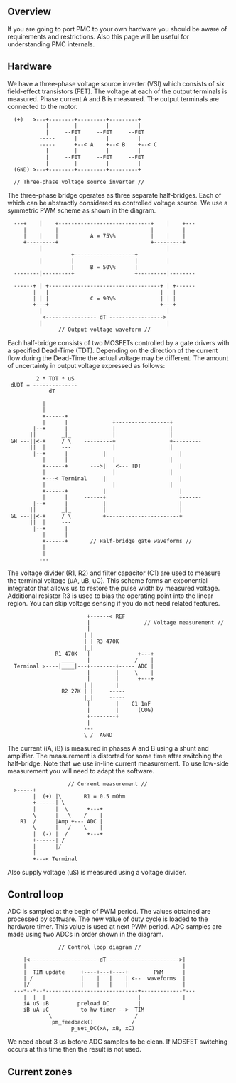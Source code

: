 ## Overview

If you are going to port PMC to your own hardware you should be aware of
requirements and restrictions. Also this page will be useful for understanding
PMC internals.

## Hardware

We have a three-phase voltage source inverter (VSI) which consists of six
field-effect transistors (FET). The voltage at each of the output terminals is
measured. Phase current A and B is measured. The output terminals are connected
to the motor.

	  (+)   >---+--------+---------+---------+
	            |        |         |         |
	            |     --FET     --FET     --FET
	          -----      |         |         |
	          -----      +--< A    +--< B    +--< C
	            |        |         |         |
	            |     --FET     --FET     --FET
	            |        |         |         |
	  (GND) >---+--------+---------+---------+
	
	  // Three-phase voltage source inverter //

The three-phase bridge operates as three separate half-bridges. Each of which
can be abstractly considered as controlled voltage source. We use a symmetric
PWM scheme as shown in the diagram.

	  ---+    |    +-----------------------------+    |    +---
	     |         |                             |         |
	     |    |    |          A = 75\%           |    |    |
	     +---------+                             +---------+
	          |                                       |
	                    +-------------------+
	          |         |                   |         |
	                    |     B = 50\%      |
	  --------|---------+                   +---------|--------
	
	  ------+ | +-----------------------------------+ | +------
	        |   |                                   |   |
	        | | |             C = 90\%              | | |
	        +---+                                   +---+
	          |                                       |
	           <---------------- dT ----------------->
	          |                                       |
	                // Output voltage waveform //

Each half-bridge consists of two MOSFETs controlled by a gate drivers with a
specified Dead-Time (TDT). Depending on the direction of the current flow
during the Dead-Time the actual voltage may be different. The amount of
uncertainty in output voltage expressed as follows:

	         2 * TDT * uS
	 dUDT = --------------
	             dT

	           |
	           |
	           +------+
	           |      |              +-----------------+
	        |--+      |              |                 |
	       ||        _|_             |                 |
	 GH ---||<-+     / \    ---------+                 +---------
	       ||  |     ---             |                 |
	        |--+      |           |                       |
	           |      |              |                 |
	           +------+       --->|   <--- TDT            |
	           |                     |                 |
	           +---< Terminal     |                       |
	           |                     |                 |
	           +------+           |                       |
	           |      |     ------+                       +------
	        |--+      |           |                       |
	       ||        _|_          |                       |
	 GL ---||<-+     / \          +-----------------------+
	       ||  |     ---
	        |--+      |
	           |      |
	           +------+       // Half-bridge gate waveforms //
	           |
	           |
	          ---

The voltage divider (R1, R2) and filter capacitor (C1) are used to measure the
terminal voltage (uA, uB, uC). This scheme forms an exponential integrator that
allows us to restore the pulse width by measured voltage. Additional resistor
R3 is used to bias the operating point into the linear region. You can skip
voltage sensing if you do not need related features.

	          
	                         +------< REF
	                         |                 // Voltage measurement //
	                         |
	                        | |
	                        | | R3 470K
	                        |_|
	               R1 470K   |               +---+
	                 ____    |              /    |
	  Terminal >----|____|---+--------+----- ADC |
	                         |        |     \    |
	                         |        |      +---+
	                        | |       |
	                 R2 27K | |     -----
	                        |_|     -----
	                         |        |    C1 1nF
	                         |        |      (C0G)
	                         +--------+
	                         |
	                        ---
	                        \ /  AGND

The current (iA, iB) is measured in phases A and B using a shunt and amplifier.
The measurement is distorted for some time after switching the half-bridge.
Note that we use in-line current measurement. To use low-side measurement you
will need to adapt the software.

	                   // Current measurement //
	  >-----+
	        |  (+) |\       R1 = 0.5 mOhm
	        +------| \
	        |      |  \      +---+
	        \      |   \    /    |
	    R1  /      |Amp +--- ADC |
	        \      |   /    \    |
	        |  (-) |  /      +---+
	        +------| /
	        |      |/
	        |
	        +---< Terminal

Also supply voltage (uS) is measured using a voltage divider.

## Control loop

ADC is sampled at the begin of PWM period. The values obtained are processed by
software. The new value of duty cycle is loaded to the hardware timer. This
value is used at next PWM period. ADC samples are made using two ADCs in order
shown in the diagram.

	                // Control loop diagram //
	
	     |<--------------------- dT ---------------------->|
	     |                                                 |
	     |  TIM update     +----+---+----+        PWM      |
	     | /               |    |   |    | <--  waveforms  |
	     |/                |    |   |    |                 |
	  ---*--*--*-----------------------------+-------------*---
	     |  |  |                             |             |
	     iA uS uB         preload DC         |
	     iB uA uC          to hw timer -->  TIM
	             \                          /
	              pm_feedback()            /
	                    p_set_DC(xA, xB, xC)

We need about 3 us before ADC samples to be clean. If MOSFET switching occurs
at this time then the result is not used.

## Current zones

